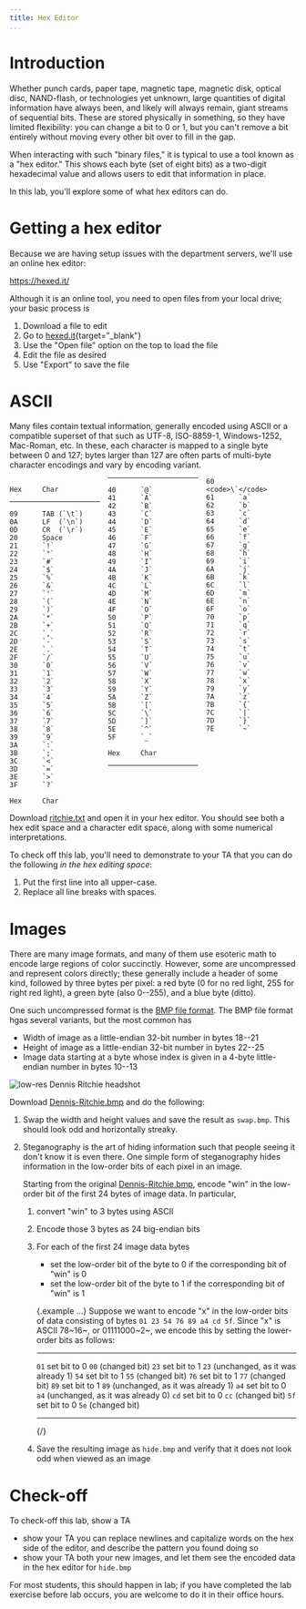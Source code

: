 ```yaml
---
title: Hex Editor
...
```


# Introduction

Whether punch cards, paper tape, magnetic tape, magnetic disk, optical disc, NAND-flash, or technologies yet unknown,
large quantities of digital information have always been, and likely will always remain, giant streams of sequential bits.
These are stored physically in something, so they have limited flexibility:
you can change a bit to 0 or 1, but you can't remove a bit entirely without moving every other bit over to fill in the gap.

When interacting with such "binary files," it is typical to use a tool known as a "hex editor."
This shows each byte (set of eight bits) as a two-digit hexadecimal value
and allows users to edit that information in place.

In this lab, you'll explore some of what hex editors can do.

# Getting a hex editor

Because we are having setup issues with the department servers, we'll use an online hex editor:

<https://hexed.it/>

Although it is an online tool, you need to open files from your local drive;
your basic process is

1. Download a file to edit
2. Go to [hexed.it](https://hexed.it){target="_blank"}
3. Use the "Open file" option on the top to load the file
4. Edit the file as desired
5. Use "Export" to save the file 


# ASCII

Many files contain textual information, generally encoded using ASCII or a compatible superset of that such as UTF-8, ISO-8859-1, Windows-1252, Mac-Roman, etc.
In these, each character is mapped to a single byte between 0 and 127; bytes larger than 127 are often parts of multi-byte character encodings and vary by encoding variant.

<div style="columns: 3">

	Hex 	Char
----------  --------------
 	09      TAB (`\t`)
	0A 		LF  (`\n`)
	0D 		CR  (`\r`)
	20 	    Space
	21 	    `!`
	22 	    `"`
	23 	    `#`
	24 	    `$`
	25 	    `%`
	26 	    `&`
	27 	    `'`
	28 	    `(`
	29 	    `)`
	2A 	    `*`
	2B 	    `+`
	2C 	    `,`
	2D 	    `-`
	2E 	    `.`
	2F 	    `/`
	30 	    `0`
	31 	    `1`
	32 	    `2`
	33 	    `3`
	34 	    `4`
	35 	    `5`
	36 	    `6`
	37 	    `7`
	38 	    `8`
	39 	    `9`
	3A 	    `:`
	3B 	    `;`
	3C 	    `<`
	3D 	    `=`
	3E 	    `>`
	3F 	    `?`

	Hex 	Char
----------  --------------
	40 	    `@`
	41 	    `A`
	42 	    `B`
	43 	    `C`
	44 	    `D`
	45 	    `E`
	46 	    `F`
	47 	    `G`
	48 	    `H`
	49 	    `I`
	4A 	    `J`
	4B 	    `K`
	4C 	    `L`
	4D 	    `M`
	4E 	    `N`
	4F 	    `O`
	50 	    `P`
	51 	    `Q`
	52 	    `R`
	53 	    `S`
	54 	    `T`
	55 	    `U`
	56 	    `V`
	57 	    `W`
	58 	    `X`
	59 	    `Y`
	5A 	    `Z`
	5B 	    `[`
	5C 	    `\`
	5D 	    `]`
	5E 	    `^`
	5F 	    `_`

	Hex 	Char
----------  --------------
	60 	    <code>\`</code>
	61 	    `a`
	62 	    `b`
	63 	    `c`
 	64 	    `d`
 	65 	    `e`
 	66 	    `f`
 	67 	    `g`
 	68 	    `h`
 	69 	    `i`
 	6A 	    `j`
 	6B 	    `k`
 	6C 	    `l`
 	6D 	    `m`
 	6E 	    `n`
 	6F 	    `o`
 	70 	    `p`
 	71 	    `q`
 	72 	    `r`
 	73 	    `s`
 	74 	    `t`
 	75 	    `u`
 	76 	    `v`
 	77 	    `w`
 	78 	    `x`
 	79 	    `y`
 	7A 	    `z`
 	7B 	    `{`
 	7C 	    `|`
 	7D 	    `}`
 	7E 	    `~`

</div>

Download [ritchie.txt](files/ritchie.txt) and open it in your hex editor.
You should see both a hex edit space and a character edit space, along with some numerical interpretations.

To check off this lab, you'll need to demonstrate to your TA that you can do the following *in the hex editing space*:

1. Put the first line into all upper-case.
2. Replace all line breaks with spaces.

# Images

There are many image formats, and many of them use esoteric math to encode large regions of color succinctly.
However, some are uncompressed and represent colors directly;
these generally include a header of some kind, followed by three bytes per pixel:
a red byte (0 for no red light, 255 for right red light), a green byte (also 0--255), and a blue byte (ditto).

One such uncompressed format is the [BMP file format](https://en.wikipedia.org/wiki/BMP_file_format).
The BMP file format hgas several variants, but the most common has

- Width of image as a little-endian 32-bit number in bytes 18--21
- Height of image as a little-endian 32-bit number in bytes 22--25
- Image data starting at a byte whose index is given in a 4-byte little-endian number in bytes 10--13

![low-res Dennis Ritchie headshot](files/Dennis-Ritchie.bmp)

Download [Dennis-Ritchie.bmp](files/Dennis-Ritchie.bmp) and do the following:

1. Swap the width and height values and save the result as `swap.bmp`. This should look odd and horizontally streaky.

2. Steganography is the art of hiding information such that people seeing it don't know it is even there.
    One simple form of steganography hides information in the low-order bits of each pixel in an image.
    
    Starting from the original [Dennis-Ritchie.bmp](files/Dennis-Ritchie.bmp), encode "win" in the low-order bit of the first 24 bytes of image data.
    In particular,
    
    1. convert "win" to 3 bytes using ASCII
    2. Encode those 3 bytes as 24 big-endian bits
    3. For each of the first 24 image data bytes
        - set the low-order bit of the byte to 0 if the corresponding bit of "win" is 0
        - set the low-order bit of the byte to 1 if the corresponding bit of "win" is 1
        
        {.example ...}
        Suppose we want to encode "x" in the low-order bits of data consisting of bytes `01 23 54 76 89 a4 cd 5f`.
        Since "x" is ASCII 78~16~, or 01111000~2~, we encode this by setting the lower-order bits as follows:
        
        -----------	--------------	-----------------
        `01`		set bit to 0	`00` (changed bit)
        `23`		set bit to 1	`23` (unchanged, as it was already 1)
        `54`		set bit to 1	`55` (changed bit)
        `76`		set bit to 1	`77` (changed bit)
        `89`		set bit to 1	`89` (unchanged, as it was already 1)
        `a4`		set bit to 0	`a4` (unchanged, as it was already 0)
        `cd`		set bit to 0	`cc` (changed bit)
        `5f`		set bit to 0	`5e` (changed bit)
        -----------	--------------	-----------------

        {/}
        
    4. Save the resulting image as `hide.bmp` and verify that it does not look odd when viewed as an image


# Check-off

To check-off this lab, show a TA 

- show your TA you can replace newlines and capitalize words on the hex side of the editor, and describe the pattern you found doing so
- show your TA both your new images, and let them see the encoded data in the hex editor for `hide.bmp`

For most students, this should happen in lab;
if you have completed the lab exercise before lab occurs, you are welcome to do it in their office hours.

